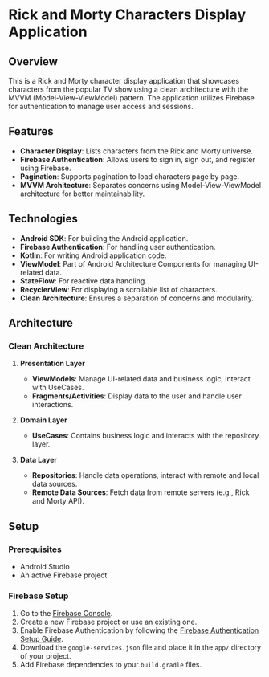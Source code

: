 # Rick and Morty Characters Display Application

## Overview

This is a Rick and Morty character display application that showcases characters from the popular TV show using a clean architecture with the MVVM (Model-View-ViewModel) pattern. The application utilizes Firebase for authentication to manage user access and sessions.

## Features

- **Character Display**: Lists characters from the Rick and Morty universe.
- **Firebase Authentication**: Allows users to sign in, sign out, and register using Firebase.
- **Pagination**: Supports pagination to load characters page by page.
- **MVVM Architecture**: Separates concerns using Model-View-ViewModel architecture for better maintainability.

## Technologies

- **Android SDK**: For building the Android application.
- **Firebase Authentication**: For handling user authentication.
- **Kotlin**: For writing Android application code.
- **ViewModel**: Part of Android Architecture Components for managing UI-related data.
- **StateFlow**: For reactive data handling.
- **RecyclerView**: For displaying a scrollable list of characters.
- **Clean Architecture**: Ensures a separation of concerns and modularity.

## Architecture

### Clean Architecture

1. **Presentation Layer**
   - **ViewModels**: Manage UI-related data and business logic, interact with UseCases.
   - **Fragments/Activities**: Display data to the user and handle user interactions.

2. **Domain Layer**
   - **UseCases**: Contains business logic and interacts with the repository layer.

3. **Data Layer**
   - **Repositories**: Handle data operations, interact with remote and local data sources.
   - **Remote Data Sources**: Fetch data from remote servers (e.g., Rick and Morty API).

## Setup

### Prerequisites

- Android Studio
- An active Firebase project

### Firebase Setup

1. Go to the [Firebase Console](https://console.firebase.google.com/).
2. Create a new Firebase project or use an existing one.
3. Enable Firebase Authentication by following the [Firebase Authentication Setup Guide](https://firebase.google.com/docs/auth/android/start).
4. Download the `google-services.json` file and place it in the `app/` directory of your project.
5. Add Firebase dependencies to your `build.gradle` files.
